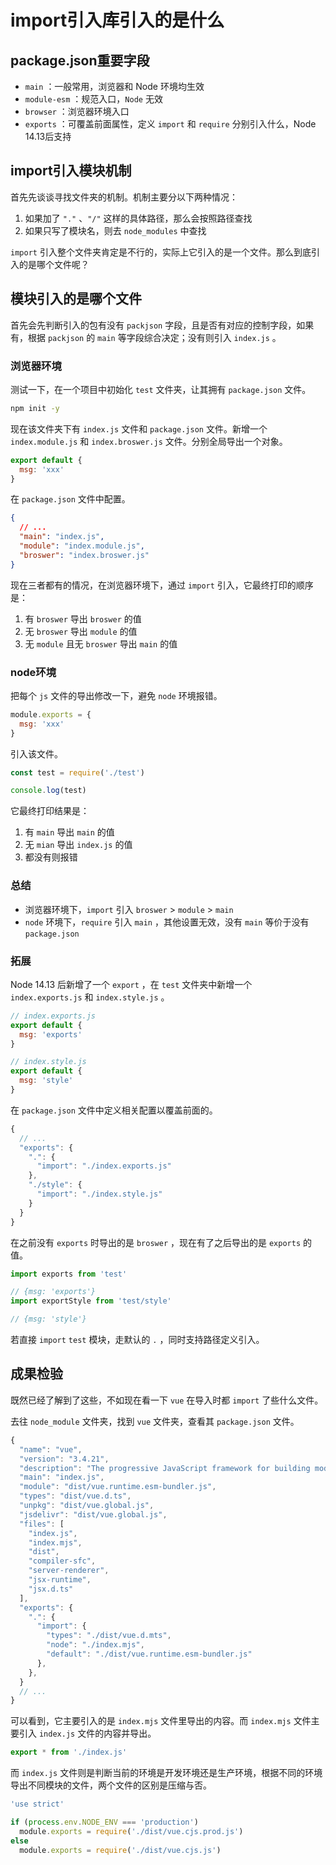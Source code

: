 # import引入库引入的是什么

## package.json重要字段

- `main` ：一般常用，浏览器和 Node 环境均生效
- `module-esm` ：规范入口，`Node` 无效
- `browser` ：浏览器环境入口
- `exports` ：可覆盖前面属性，定义 `import` 和 `require` 分别引入什么，Node 14.13后支持

## import引入模块机制

首先先谈谈寻找文件夹的机制。机制主要分以下两种情况：

1. 如果加了 `"."` 、`"/"` 这样的具体路径，那么会按照路径查找
2. 如果只写了模块名，则去 `node_modules` 中查找

`import` 引入整个文件夹肯定是不行的，实际上它引入的是一个文件。那么到底引入的是哪个文件呢？

## 模块引入的是哪个文件

首先会先判断引入的包有没有 `packjson` 字段，且是否有对应的控制字段，如果有，根据 `packjson` 的 `main` 等字段综合决定；没有则引入 `index.js` 。

### 浏览器环境

测试一下，在一个项目中初始化 `test` 文件夹，让其拥有 `package.json` 文件。

```bash
npm init -y
```

现在该文件夹下有 `index.js` 文件和 `package.json` 文件。新增一个 `index.module.js` 和 `index.broswer.js` 文件。分别全局导出一个对象。

```js
export default {
  msg: 'xxx'
}
```

在 `package.json` 文件中配置。

```json
{
  // ...
  "main": "index.js",
  "module": "index.module.js",
  "broswer": "index.broswer.js"
}
```

现在三者都有的情况，在浏览器环境下，通过 `import` 引入，它最终打印的顺序是：

1.  有 `broswer` 导出 `broswer` 的值
2. 无 `broswer` 导出 `module` 的值
3. 无 `module` 且无 `broswer` 导出 `main` 的值

### node环境

把每个 `js` 文件的导出修改一下，避免 `node` 环境报错。

```js
module.exports = {
  msg: 'xxx'
}
```

引入该文件。

```js
const test = require('./test')

console.log(test)
```

它最终打印结果是：

1. 有 `main` 导出 `main` 的值
2. 无 `mian` 导出 `index.js` 的值
3. 都没有则报错

### 总结

- 浏览器环境下，`import` 引入 `broswer` > `module` > `main` 
- `node` 环境下，`require` 引入 `main` ，其他设置无效，没有 `main` 等价于没有 `package.json` 

### 拓展

Node 14.13 后新增了一个 `export` ，在 `test` 文件夹中新增一个 `index.exports.js` 和 `index.style.js` 。

```js
// index.exports.js
export default {
  msg: 'exports'
}

// index.style.js
export default {
  msg: 'style'
}
```

在 `package.json` 文件中定义相关配置以覆盖前面的。

```js
{
  // ...
  "exports": {
    ".": {
      "import": "./index.exports.js"
    },
    "./style": {
      "import": "./index.style.js"
    }
  }
}
```

在之前没有 `exports` 时导出的是 `broswer` ，现在有了之后导出的是 `exports` 的值。

```js
import exports from 'test'

// {msg: 'exports'}
import exportStyle from 'test/style'

// {msg: 'style'}
```

若直接 `import` `test` 模块，走默认的 `.` ，同时支持路径定义引入。

## 成果检验

既然已经了解到了这些，不如现在看一下 `vue` 在导入时都 `import` 了些什么文件。

去往 `node_module` 文件夹，找到 `vue` 文件夹，查看其 `package.json` 文件。

```js
{
  "name": "vue",
  "version": "3.4.21",
  "description": "The progressive JavaScript framework for building modern web UI.",
  "main": "index.js",
  "module": "dist/vue.runtime.esm-bundler.js",
  "types": "dist/vue.d.ts",
  "unpkg": "dist/vue.global.js",
  "jsdelivr": "dist/vue.global.js",
  "files": [
    "index.js",
    "index.mjs",
    "dist",
    "compiler-sfc",
    "server-renderer",
    "jsx-runtime",
    "jsx.d.ts"
  ],
  "exports": {
    ".": {
      "import": {
        "types": "./dist/vue.d.mts",
        "node": "./index.mjs",
        "default": "./dist/vue.runtime.esm-bundler.js"
      },
    },
  }
  // ...
}
```

可以看到，它主要引入的是 `index.mjs` 文件里导出的内容。而 `index.mjs` 文件主要引入 `index.js` 文件的内容并导出。

```js
export * from './index.js'
```

而 `index.js` 文件则是判断当前的环境是开发环境还是生产环境，根据不同的环境导出不同模块的文件，两个文件的区别是压缩与否。

```js
'use strict'

if (process.env.NODE_ENV === 'production')
  module.exports = require('./dist/vue.cjs.prod.js')
else
  module.exports = require('./dist/vue.cjs.js')
```